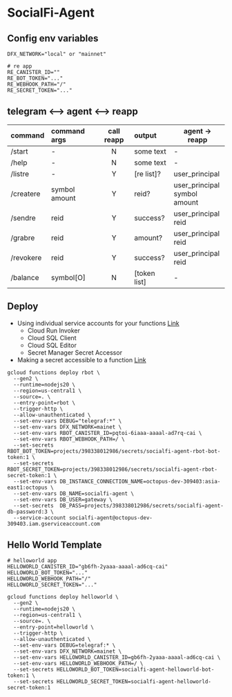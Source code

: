 # SocialFi-Agent

## Config env variables
```
DFX_NETWORK="local" or "mainnet"

# re app
RE_CANISTER_ID=""
RE_BOT_TOKEN="..."
RE_WEBHOOK_PATH="/"
RE_SECRET_TOKEN="..."

```

## telegram <--> agent <--> reapp
| command   | command args      | call reapp | output       | agent -> reapp  |
| :-------- | :---------------- | :--------: | :----------- | --------------- |
| /start    | -                 | N          | some text    | - |
| /help     | -                 | N          | some text    | - |
| /listre   | -                 | Y          | [re list]?   | user_principal |
| /createre | symbol<br/>amount | Y          | reid?        | user_principal<br>symbol<br/>amount |
| /sendre   | reid              | Y          | success?     | user_principal<br>reid |
| /grabre   | reid              | Y          | amount?      | user_principal<br>reid |
| /revokere | reid              | Y          | success?     | user_principal<br>reid |
| /balance  | symbol[O]         | N          | [token list] | - |


## Deploy
- Using individual service accounts for your functions [Link](https://cloud.google.com/functions/docs/securing/function-identity#individual)
    - Cloud Run Invoker
    - Cloud SQL Client
    - Cloud SQL Editor
    - Secret Manager Secret Accessor
- Making a secret accessible to a function [Link](https://cloud.google.com/functions/docs/configuring/secrets#making_a_secret_accessible_to_a_function)

```
gcloud functions deploy rbot \
  --gen2 \
  --runtime=nodejs20 \
  --region=us-central1 \
  --source=. \
  --entry-point=rbot \
  --trigger-http \
  --allow-unauthenticated \
  --set-env-vars DEBUG="telegraf:*" \
  --set-env-vars DFX_NETWORK=mainet \
  --set-env-vars RBOT_CANISTER_ID=pqtoi-6iaaa-aaaal-ad7rq-cai \
  --set-env-vars RBOT_WEBHOOK_PATH=/ \
  --set-secrets  RBOT_BOT_TOKEN=projects/398338012986/secrets/socialfi-agent-rbot-bot-token:1 \
  --set-secrets  RBOT_SECRET_TOKEN=projects/398338012986/secrets/socialfi-agent-rbot-secret-token:1 \
  --set-env-vars DB_INSTANCE_CONNECTION_NAME=octopus-dev-309403:asia-east1:octopus \
  --set-env-vars DB_NAME=socialfi-agent \
  --set-env-vars DB_USER=gateway \
  --set-secrets  DB_PASS=projects/398338012986/secrets/socialfi-agent-db-password:3 \
  --service-account socialfi-agent@octopus-dev-309403.iam.gserviceaccount.com

```


## Hello World Template
```
# helloworld app
HELLOWORLD_CANISTER_ID="gb6fh-2yaaa-aaaal-ad6cq-cai"
HELLOWORLD_BOT_TOKEN="..."
HELLOWORLD_WEBHOOK_PATH="/"
HELLOWORLD_SECRET_TOKEN="..."
```

```
gcloud functions deploy helloworld \
  --gen2 \
  --runtime=nodejs20 \
  --region=us-central1 \
  --source=. \
  --entry-point=helloworld \
  --trigger-http \
  --allow-unauthenticated \
  --set-env-vars DEBUG=telegraf:* \
  --set-env-vars DFX_NETWORK=mainet \
  --set-env-vars HELLOWORLD_CANISTER_ID=gb6fh-2yaaa-aaaal-ad6cq-cai \
  --set-env-vars HELLOWORLD_WEBHOOK_PATH=/ \
  --set-secrets HELLOWORLD_BOT_TOKEN=socialfi-agent-helloworld-bot-token:1 \
  --set-secrets HELLOWORLD_SECRET_TOKEN=socialfi-agent-helloworld-secret-token:1

```
